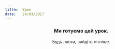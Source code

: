 ```yaml
---
title:  Урок
date:   24/03/2017
---
```


### <center>Ми готуємо цей урок.</center>
<center>Будь ласка, зайдіть пізніше.</center>